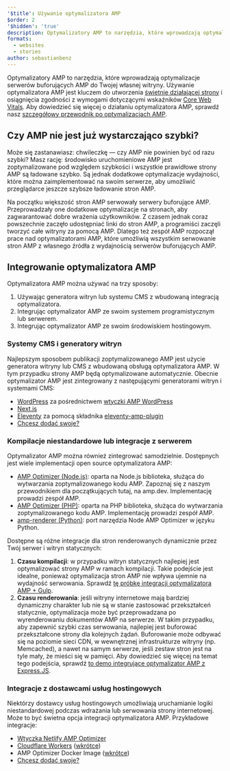 ```yaml
---
'$title': Używanie optymalizatora AMP
$order: 2
'$hidden': 'true'
description: Optymalizatory AMP to narzędzia, które wprowadzają optymalizacje serwerów buforujących AMP do Twojej własnej witryny. Używanie optymalizatora AMP jest kluczem do utworzenia świetnie działającej strony i osiągnięcia zgodności z wymogami dotyczącymi wskaźników Core Web Vitals. Ten przewodnik wyjaśnia, jak najlepiej wykorzystać optymalizator AMP do optymalizacji stron AMP.
formats:
  - websites
  - stories
author: sebastianbenz
---
```


Optymalizatory AMP to narzędzia, które wprowadzają optymalizacje serwerów buforujących AMP do Twojej własnej witryny. Używanie optymalizatora AMP jest kluczem do utworzenia [świetnie działającej strony](https://developers.google.com/search/docs/guides/page-experience) i osiągnięcia zgodności z wymogami dotyczącymi wskaźników [Core Web Vitals](https://web.dev/vitals/). Aby dowiedzieć się więcej o działaniu optymalizatora AMP, sprawdź nasz [szczegółowy przewodnik po optymalizacjach AMP](explainer.md).

## Czy AMP nie jest już wystarczająco szybki?

Może się zastanawiasz: chwileczkę — czy AMP nie powinien być od razu szybki? Masz rację: środowisko uruchomieniowe AMP jest zoptymalizowane pod względem szybkości i wszystkie prawidłowe strony AMP są ładowane szybko. Są jednak dodatkowe optymalizacje wydajności, które można zaimplementować na swoim serwerze, aby umożliwić przeglądarce jeszcze szybsze ładowanie stron AMP.

Na początku większość stron AMP serwowały serwery buforujące AMP. Przeprowadzały one dodatkowe optymalizacje na stronach, aby zagwarantować dobre wrażenia użytkowników. Z czasem jednak coraz powszechnie zaczęło udostępniać linki do stron AMP, a programiści zaczęli tworzyć całe witryny za pomocą AMP. Dlatego też zespół AMP rozpoczął prace nad optymalizatorami AMP, które umożliwią wszystkim serwowanie stron AMP z własnego źródła z wydajnością serwerów buforujących AMP.

## Integrowanie optymalizatora AMP

Optymalizatora AMP można używać na trzy sposoby:

1. Używając generatora witryn lub systemu CMS z wbudowaną integracją optymalizatora.
2. Integrując optymalizator AMP ze swoim systemem programistycznym lub serwerem.
3. Integrując optymalizator AMP ze swoim środowiskiem hostingowym.

### Systemy CMS i generatory witryn

Najlepszym sposobem publikacji zoptymalizowanego AMP jest użycie generatora witryny lub CMS z wbudowaną obsługą optymalizatora AMP. W tym przypadku strony AMP będą optymalizowane automatycznie. Obecnie optymalizator AMP jest zintegrowany z następującymi generatorami witryn i systemami CMS:

- [WordPress](https://wordpress.org/) za pośrednictwem [wtyczki AMP WordPress](https://wordpress.org/plugins/amp/)
- [Next.js](https://nextjs.org/docs/api-reference/next/amp)
- [Eleventy](https://www.11ty.dev/) za pomocą składnika [eleventy-amp-plugin](https://blog.amp.dev/2020/07/28/introducing-the-eleventy-amp-plugin/)
- [Chcesz dodać swoje?](https://github.com/ampproject/amp.dev/issues/new?assignees=&labels=Category%3A+Content%2C+Status%3A+Pending+Triage&template=content.md&title=)

### Kompilacje niestandardowe lub integracje z serwerem

Optymalizator AMP można również zintegrować samodzielnie. Dostępnych jest wiele implementacji open source optymalizatora AMP:

- [AMP Optimizer (Node.js)](node-amp-optimizer.md): oparta na Node.js biblioteka, służąca do wytwarzania zoptymalizowanego kodu AMP. Zapoznaj się z naszym przewodnikiem dla początkujących tutaj, na amp.dev. Implementację prowadzi zespół AMP.
- [AMP Optimizer (PHP)](https://github.com/ampproject/amp-wp/tree/develop/lib/optimizer): oparta na PHP biblioteka, służąca do wytwarzania zoptymalizowanego kodu AMP. Implementację prowadzi zespół AMP.
- [amp-renderer (Python)](https://github.com/chasefinch/amp-renderer): port narzędzia Node AMP Optimizer w języku Python.

Dostępne są różne integracje dla stron renderowanych dynamicznie przez Twój serwer i witryn statycznych:

1. **Czasu kompilacji**: w przypadku witryn statycznych najlepiej jest optymalizować strony AMP w ramach kompilacji. Takie podejście jest idealne, ponieważ optymalizacja stron AMP nie wpływa ujemnie na wydajność serwowania. Sprawdź [tę próbkę integracji optymalizatora AMP + Gulp](https://github.com/ampproject/amp-toolbox/tree/main/packages/optimizer/demo/gulp).
2. **Czasu renderowania**: jeśli witryny internetowe mają bardziej dynamiczny charakter lub nie są w stanie zastosować przekształceń statycznie, optymalizacja może być przeprowadzana po wyrenderowaniu dokumentów AMP na serwerze. W takim przypadku, aby zapewnić szybki czas serwowania, najlepiej jest buforować przekształcone strony dla kolejnych żądań. Buforowanie może odbywać się na poziomie sieci CDN, w wewnętrznej infrastrukturze witryny (np. Memcached), a nawet na samym serwerze, jeśli zestaw stron jest na tyle mały, że mieści się w pamięci. Aby dowiedzieć się więcej na temat tego podejścia, sprawdź [to demo integrujące optymalizator AMP z Express.JS](https://github.com/ampproject/amp-toolbox/tree/main/packages/optimizer/demo/express).

### Integracje z dostawcami usług hostingowych

Niektórzy dostawcy usług hostingowych umożliwiają uruchamianie logiki niestandardowej podczas wdrażania lub serwowania strony internetowej. Może to być świetna opcja integracji optymalizatora AMP. Przykładowe integracje:

- [Wtyczka Netlify AMP Optimizer](https://github.com/martinbean/netlify-plugin-amp-server-side-rendering#amp-server-side-rendering-netlify-plugin)
- [Cloudflare Workers](https://workers.cloudflare.com/) ([wkrótce](https://github.com/ampproject/amp-toolbox/issues/878))
- AMP Optimizer Docker Image ([wkrótce](https://github.com/ampproject/amp-toolbox/issues/879))
- [Chcesz dodać swoje?](https://github.com/ampproject/amp.dev/issues/new?assignees=&labels=Category%3A+Content%2C+Status%3A+Pending+Triage&template=content.md&title=)
